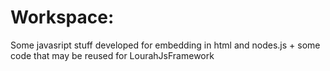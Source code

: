 <h1>Workspace:</h1>
  Some javasript stuff developed for embedding in html and nodes.js
  + some code that may be reused for LourahJsFramework
